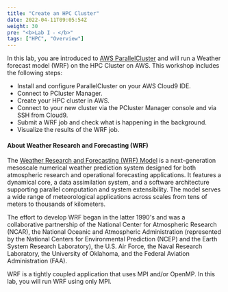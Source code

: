 ```yaml
---
title: "Create an HPC Cluster"
date: 2022-04-11T09:05:54Z
weight: 30
pre: "<b>Lab I ⁃ </b>"
tags: ["HPC", "Overview"]
---
```

In this lab, you are introduced to [AWS ParallelCluster](https://aws.amazon.com/hpc/parallelcluster/) and will run a Weather forecast model (WRF) on the HPC Cluster on AWS. This workshop includes the following steps:

- Install and configure ParallelCluster on your AWS Cloud9 IDE.
- Connect to PCluster Manager.
- Create your HPC cluster in AWS.
- Connect to your new cluster via the PCluster Manager console and via SSH from Cloud9.
- Submit a WRF job and check what is happening in the background.
- Visualize the results of the WRF job.

#### About Weather Research and Forecasting (WRF)
The [Weather Research and Forecasting (WRF) Model](https://ncar.ucar.edu/what-we-offer/models/weather-research-and-forecasting-model-wrf) is a next-generation mesoscale numerical weather prediction system designed for both atmospheric research and operational forecasting applications.
It features a dynamical core, a data assimilation system, and a software architecture supporting parallel computation and system extensibility.
The model serves a wide range of meteorological applications across scales from tens of meters to thousands of kilometers.

The effort to develop WRF began in the latter 1990's and was a collaborative partnership of the National Center for Atmospheric Research (NCAR), the National Oceanic and Atmospheric Administration (represented by the National Centers for Environmental Prediction (NCEP) and the Earth System Research Laboratory), the U.S. Air Force, the Naval Research Laboratory, the University of Oklahoma, and the Federal Aviation Administration (FAA).

WRF is a tightly coupled application that uses MPI and/or OpenMP.
In this lab, you will run WRF using only MPI.